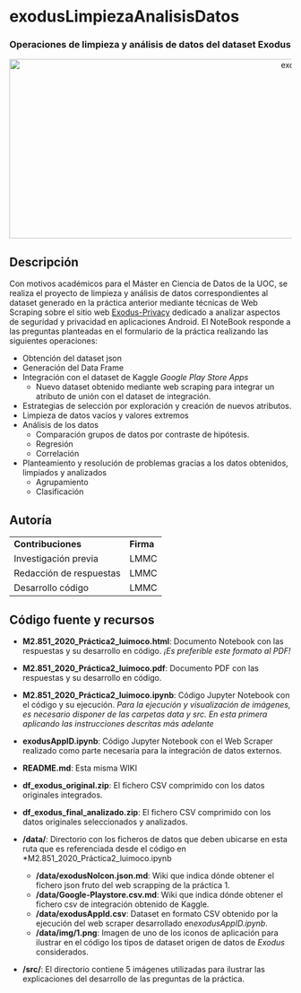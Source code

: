 # **exodusLimpiezaAnalisisDatos**

### Operaciones de limpieza y análisis de datos del dataset Exodus

<div align="center"><img src="https://i.ibb.co/k6gb85C/exodusWS.jpg" alt="exodusWS" border="0" width = "1024" height = "320"></div>

## Descripción
Con motivos académicos para el Máster en Ciencia de Datos de la UOC, se realiza el proyecto de limpieza y análisis de datos correspondientes al dataset generado en la práctica anterior mediante técnicas de Web Scraping sobre el sitio web <a href = "https://exodus-privacy.eu.org/en/">Exodus-Privacy</a> dedicado a analizar aspectos de seguridad y privacidad en aplicaciones Android.
El NoteBook responde a las preguntas planteadas en el formulario de la práctica realizando las siguientes operaciones:
* Obtención del dataset json
* Generación del Data Frame
* Integración con el dataset de Kaggle *Google Play Store Apps*
  * Nuevo dataset obtenido mediante web scraping para integrar un atributo de unión con el dataset de integración.
* Estrategias de selección por exploración y creación de nuevos atributos.
* Limpieza de datos vacíos y valores extremos
* Análisis de los datos
  * Comparación grupos de datos por contraste de hipótesis.
  * Regresión
  * Correlación
* Planteamiento y resolución de problemas gracias a los datos obtenidos, limpiados y analizados
  * Agrupamiento
  * Clasificación
  
## Autoría
<table>
 <tr>
  <td><strong>Contribuciones</strong></td>
  <td><strong>Firma</strong></td>
 </tr>
 <tr>
  <td>Investigación previa</td>
  <td>LMMC</td>
 </tr>
 <tr>
  <td>Redacción de respuestas</td>
  <td>LMMC</td>
 </tr>
 <tr>
  <td>Desarrollo código</td>
  <td>LMMC</td>
 </tr>
 </table>

## Código fuente y recursos
* **M2.851_2020_Práctica2_luimoco.html**: Documento Notebook con las respuestas y su desarrollo en código. *¡Es preferible este formato al PDF!*
* **M2.851_2020_Práctica2_luimoco.pdf**: Documento PDF con las respuestas y su desarrollo en código.
* **M2.851_2020_Práctica2_luimoco.ipynb**: Código Jupyter Notebook con el código y su ejecución. *Para la ejecución y visualización de imágenes, es necesario disponer de las carpetas data y src. En esta primera aplicando las instrucciones descritas más adelante*
* **exodusAppID.ipynb**: Código Jupyter Notebook con el Web Scraper realizado como parte necesaria para la integración de datos externos.
* **README.md**: Esta misma WIKI
* **df_exodus_original.zip**: El fichero CSV comprimido con los datos originales integrados.
* **df_exodus_final_analizado.zip**: El fichero CSV comprimido con los datos originales seleccionados y analizados.
  
* **/data/**: Directorio con los ficheros de datos que deben ubicarse en esta ruta que es referenciada desde el código en *M2.851_2020_Práctica2_luimoco.ipynb
  * **/data/exodusNoIcon.json.md**: Wiki que indica dónde obtener el fichero json fruto del web scrapping de la práctica 1.
  * **/data/Google-Playstore.csv.md**: Wiki que indica dónde obtener el fichero csv de integración obtenido de Kaggle.
  * **/data/exodusAppId.csv**: Dataset en formato CSV obtenido por la ejecución del web scraper desarrollado en*exodusAppID.ipynb*.
  * **/data/img/1.png**: Imagen de uno de los iconos de aplicación para ilustrar en el código los tipos de dataset origen de datos de *Exodus* considerados.
  
* **/src/**: El directorio contiene 5 imágenes utilizadas para ilustrar las explicaciones del desarrollo de las preguntas de la práctica.
